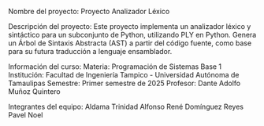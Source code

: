 Nombre del proyecto:
Proyecto Analizador Léxico

Descripción del proyecto:
Este proyecto implementa un analizador léxico y sintáctico para un subconjunto de Python, utilizando PLY en Python. Genera un Árbol de Sintaxis Abstracta (AST) a partir del código fuente, como base para su futura traducción a lenguaje ensamblador.

Información del curso:
Materia: Programación de Sistemas Base 1
Institución: Facultad de Ingeniería Tampico - Universidad Autónoma de Tamaulipas
Semestre: Primer semestre de 2025
Profesor: Dante Adolfo Muñoz Quintero

Integrantes del equipo: Aldama Trinidad Alfonso René
                        Domínguez Reyes Pavel Noel
